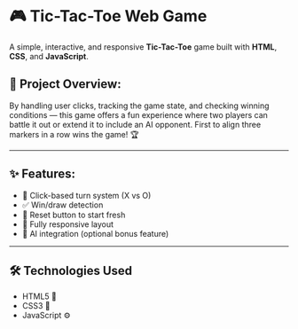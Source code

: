 # 🎮 Tic-Tac-Toe Web Game

A simple, interactive, and responsive **Tic-Tac-Toe** game built with **HTML**, **CSS**, and **JavaScript**.

## 🧠 Project Overview:
By handling user clicks, tracking the game state, and checking winning conditions — this game offers a fun experience where two players can battle it out or extend it to include an AI opponent. First to align three markers in a row wins the game! 🏆

---

## ✨ Features:
- 🔘 Click-based turn system (X vs O)
- ✅ Win/draw detection
- 🔁 Reset button to start fresh
- 📱 Fully responsive layout
- 🤖 AI integration (optional bonus feature)

---

## 🛠️ Technologies Used
- HTML5 📄
- CSS3 🎨
- JavaScript ⚙️


